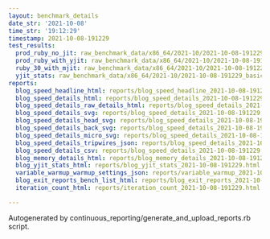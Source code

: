 ```yaml
---
layout: benchmark_details
date_str: '2021-10-08'
time_str: '19:12:29'
timestamp: 2021-10-08-191229
test_results:
  prod_ruby_no_jit: raw_benchmark_data/x86_64/2021-10/2021-10-08-191229_basic_benchmark_prod_ruby_no_jit.json
  prod_ruby_with_yjit: raw_benchmark_data/x86_64/2021-10/2021-10-08-191229_basic_benchmark_prod_ruby_with_yjit.json
  ruby_30_with_mjit: raw_benchmark_data/x86_64/2021-10/2021-10-08-191229_basic_benchmark_ruby_30_with_mjit.json
  yjit_stats: raw_benchmark_data/x86_64/2021-10/2021-10-08-191229_basic_benchmark_yjit_stats.json
reports:
  blog_speed_headline_html: reports/blog_speed_headline_2021-10-08-191229.html
  blog_speed_details_html: reports/blog_speed_details_2021-10-08-191229.html
  blog_speed_details_raw_details_html: reports/blog_speed_details_2021-10-08-191229.raw_details.html
  blog_speed_details_svg: reports/blog_speed_details_2021-10-08-191229.svg
  blog_speed_details_head_svg: reports/blog_speed_details_2021-10-08-191229.head.svg
  blog_speed_details_back_svg: reports/blog_speed_details_2021-10-08-191229.back.svg
  blog_speed_details_micro_svg: reports/blog_speed_details_2021-10-08-191229.micro.svg
  blog_speed_details_tripwires_json: reports/blog_speed_details_2021-10-08-191229.tripwires.json
  blog_speed_details_csv: reports/blog_speed_details_2021-10-08-191229.csv
  blog_memory_details_html: reports/blog_memory_details_2021-10-08-191229.html
  blog_yjit_stats_html: reports/blog_yjit_stats_2021-10-08-191229.html
  variable_warmup_warmup_settings_json: reports/variable_warmup_2021-10-08-191229.warmup_settings.json
  blog_exit_reports_bench_list_html: reports/blog_exit_reports_2021-10-08-191229.bench_list.html
  iteration_count_html: reports/iteration_count_2021-10-08-191229.html

---
```

Autogenerated by continuous_reporting/generate_and_upload_reports.rb script.
